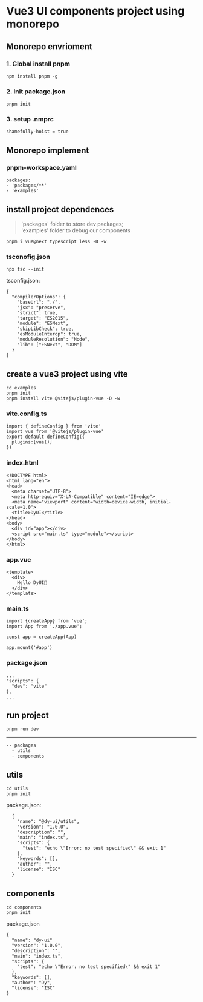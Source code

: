 # Vue3 UI components project using monorepo

## Monorepo envrioment

### 1. Global install pnpm

    npm install pnpm -g

### 2. init package.json

    pnpm init

### 3. setup .nmprc

    shamefully-hoist = true

## Monorepo implement

### pnpm-workspace.yaml

    packages:
    - 'packages/**'
    - 'examples'

## install project dependences

> 'packages' folder to store dev packages; \
> 'examples' folder to debug our components

    pnpm i vue@next typescript less -D -w

### tsconofig.json

    npx tsc --init

tsconfig.json:

    { 
      "compilerOptions": {
        "baseUrl": "./",
        "jsx": "preserve",
        "strict": true,
        "target": "ES2015",
        "module": "ESNext",
        "skipLibCheck": true,
        "esModuleInterop": true,
        "moduleResolution": "Node",
        "lib": ["ESNext", "DOM"]
      }
    }

## create a vue3 project using vite

    cd examples
    pnpm init
    pnpm install vite @vitejs/plugin-vue -D -w

### vite.config.ts

    import { defineConfig } from 'vite'
    import vue from '@vitejs/plugin-vue'
    export default defineConfig({
      plugins:[vue()]
    })

### index.html

    <!DOCTYPE html>
    <html lang="en">
    <head>
      <meta charset="UTF-8">
      <meta http-equiv="X-UA-Compatible" content="IE=edge">
      <meta name="viewport" content="width=device-width, initial-scale=1.0">
      <title>DyUI</title>
    </head>
    <body>
      <div id="app"></div>
      <script src="main.ts" type="module"></script>
    </body>
    </html>

### app.vue

    <template>
      <div>
        Hello DyUI🎨
      </div>
    </template>

### main.ts

    import {createApp} from 'vue';
    import App from './app.vue';

    const app = createApp(App)

    app.mount('#app')

### package.json

    ...
    "scripts": {
      "dev": "vite"
    },
    ...

## run project

    pnpm run dev

---------------------

    -- packages
      - utils
      - components

## utils

    cd utils
    pnpm init

package.json:

      {
        "name": "@dy-ui/utils",
        "version": "1.0.0",
        "description": "",
        "main": "index.ts",
        "scripts": {
          "test": "echo \"Error: no test specified\" && exit 1"
        },
        "keywords": [],
        "author": "",
        "license": "ISC"
      }

## components

    cd components
    pnpm init

package.json

    {
      "name": "dy-ui"
      "version": "1.0.0",
      "description": "",
      "main": "index.ts",
      "scripts": {
        "test": "echo \"Error: no test specified\" && exit 1"
      },
      "keywords": [],
      "author": "Dy",
      "license": "ISC"
    }
